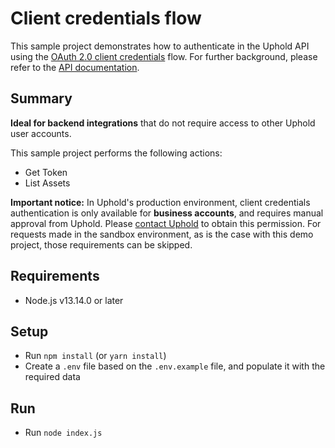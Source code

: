 # Client credentials flow

This sample project demonstrates how to authenticate in the Uphold API using the [OAuth 2.0 client credentials](https://www.oauth.com/oauth2-servers/access-tokens/client-credentials/) flow.
For further background, please refer to the [API documentation](https://uphold.com/en/developer/api/documentation).

## Summary

**Ideal for backend integrations** that do not require access to other Uphold user accounts.

This sample project performs the following actions:

- Get Token
- List Assets

**Important notice:** In Uphold's production environment, client credentials authentication is only available for **business accounts**, and requires manual approval from Uphold.
Please [contact Uphold](mailto:developer@uphold.com) to obtain this permission.
For requests made in the sandbox environment, as is the case with this demo project, those requirements can be skipped.

## Requirements

- Node.js v13.14.0 or later

## Setup

- Run `npm install` (or `yarn install`)
- Create a `.env` file based on the `.env.example` file, and populate it with the required data

## Run

- Run `node index.js`
